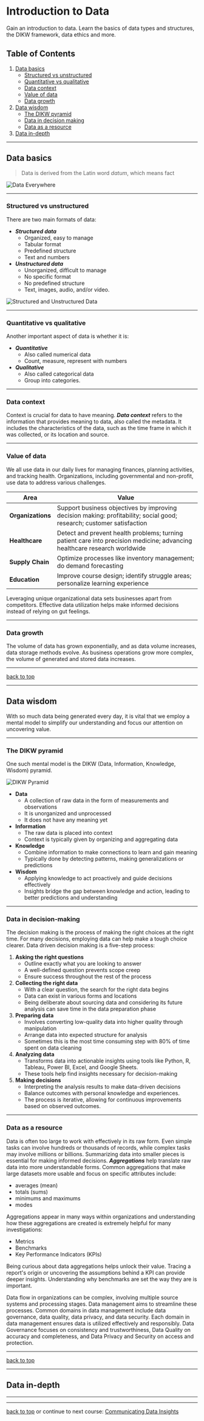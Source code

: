 # Introduction to Data

Gain an introduction to data. Learn the basics of data types and structures, the DIKW framework, data ethics and more.

## Table of Contents

1. [Data basics](#data-basics)
   - [Structured vs unstructured](#structured-vs-unstructured)
   - [Quantitative vs qualitative](#quantitative-vs-qualitative)
   - [Data context](#data-context)
   - [Value of data](#value-of-data)
   - [Data growth](#data-growth)
2. [Data wisdom](#data-wisdom)
   - [The DIKW pyramid](#the-dikw-pyramid)
   - [Data in decision making](#data-in-decision-making)
   - [Data as a resource](#data-as-a-resource)
3. [Data in-depth](#data-in-depth)

---

## Data basics

> Data is derived from the Latin word *datum*, which means fact

![Data Everywhere](/images/data-everywhere.png 'Data Everywhere')

---

### Structured vs unstructured

There are two main formats of data:

- ***Structured data***
  - Organized, easy to manage
  - Tabular format
  - Predefined structure
  - Text and numbers
- ***Unstructured data***
  - Unorganized, difficult to manage
  - No specific format
  - No predefined structure
  - Text, images, audio, and/or video.

![Structured and Unstructured Data](/images/data-structured-unstructured.png 'Structured and Unstructured Data')

---

### Quantitative vs qualitative

Another important aspect of data is whether it is:

- ***Quantitative***
  - Also called numerical data
  - Count, measure, represent with numbers
- ***Qualitative***
  - Also called categorical data
  - Group into categories.

---

### Data context

Context is crucial for data to have meaning. ***Data context*** refers to the information that provides meaning to data, also called the metadata. It includes the characteristics of the data, such as the time frame in which it was collected, or its location and source.

---

### Value of data

We all use data in our daily lives for managing finances, planning activities, and tracking health. Organizations, including governmental and non-profit, use data to address various challenges.

| Area | Value |
| --- | --- |
| **Organizations** | Support business objectives by improving decision making: profitability; social good; research; customer satisfaction |
| **Healthcare** | Detect and prevent health problems; turning patient care into precision medicine; advancing healthcare research worldwide |
| **Supply Chain** | Optimize processes like inventory management; do demand forecasting |
| **Education** | Improve course design; identify struggle areas; personalize learning experience |

Leveraging unique organizational data sets businesses apart from competitors. Effective data utilization helps make informed decisions instead of relying on gut feelings.

---

### Data growth

The volume of data has grown exponentially, and as data volume increases, data storage methods evolve. As business operations grow more complex, the volume of generated and stored data increases.

---

[back to top](#introduction-to-data)

---

## Data wisdom

With so much data being generated every day, it is vital that we employ a mental model to simplify our understanding and focus our attention on uncovering value.

---

### The DIKW pyramid

One such mental model is the DIKW (Data, Information, Knowledge, Wisdom) pyramid.

![DIKW Pyramid](/images/dikw-pyramid.jpg 'DIKW Pyramid')

- **Data**
  - A collection of raw data in the form of measurements and observations
  - It is unorganized and unprocessed
  - It does not have any meaning yet
- **Information**
  - The raw data is placed into context
  - Context is typically given by organizing and aggregating data
- **Knowledge**
  - Combine information to make connections to learn and gain meaning
  - Typically done by detecting patterns, making generalizations or predictions
- **Wisdom**
  - Applying knowledge to act proactively and guide decisions effectively
  - Insights bridge the gap between knowledge and action, leading to better predictions and understanding

---

### Data in decision-making

The decision making is the process of making the right choices at the right time. For many decisions, employing data can help make a tough choice clearer. Data driven decision making is a five-step process:

1. **Asking the right questions**
   - Outline exactly what you are looking to answer
   - A well-defined question prevents scope creep
   - Ensure success throughout the rest of the process
2. **Collecting the right data**
   - With a clear question, the search for the right data begins
   - Data can exist in various forms and locations
   - Being deliberate about sourcing data and considering its future analysis can save time in the data preparation phase
3. **Preparing data**
   - Involves converting low-quality data into higher quality through manipulation
   - Arrange data into expected structure for analysis
   - Sometimes this is the most time consuming step with 80% of time spent on data cleaning
4. **Analyzing data**
   - Transforms data into actionable insights using tools like Python, R, Tableau, Power BI, Excel, and Google Sheets.
   - These tools help find insights necessary for decision-making
5. **Making decisions**
   - Interpreting the analysis results to make data-driven decisions
   - Balance outcomes with personal knowledge and experiences.
   - The process is iterative, allowing for continuous improvements based on observed outcomes.

---

### Data as a resource

Data is often too large to work with effectively in its raw form. Even simple tasks can involve hundreds or thousands of records, while complex tasks may involve millions or billions. Summarizing data into smaller pieces is essential for making informed decisions. ***Aggregations*** help translate raw data into more understandable forms. Common aggregations that make large datasets more usable and focus on specific attributes include:

- averages (mean)
- totals (sums)
- minimums and maximums
- modes

Aggregations appear in many ways within organizations and understanding how these aggregations are created is extremely helpful for many investigations:

- Metrics
- Benchmarks
- Key Performance Indicators (KPIs)

Being curious about data aggregations helps unlock their value. Tracing a report's origin or uncovering the assumptions behind a KPI can provide deeper insights. Understanding why benchmarks are set the way they are is important.

Data flow in organizations can be complex, involving multiple source systems and processing stages. Data management aims to streamline these processes. Common domains in data management include data governance, data quality, data privacy, and data security. Each domain in data management ensures data is utilized effectively and responsibly. Data Governance focuses on consistency and trustworthiness, Data Quality on accuracy and completeness, and Data Privacy and Security on access and protection.

---

[back to top](#introduction-to-data)

---

## Data in-depth

---

---

[back to top](#introduction-to-data) or continue to next course: [Communicating Data Insights](/02-Communicating-Data-Insights.md)
